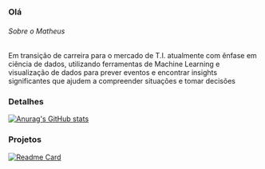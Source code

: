 ### Olá


 ###### Sobre o Matheus
Em transição de carreira para o mercado de T.I. atualmente com ênfase em ciência de dados, utilizando ferramentas de Machine Learning e visualização de dados para prever eventos e encontrar insights significantes que ajudem a compreender situações e tomar decisões

### Detalhes

[![Anurag's GitHub stats](https://github-readme-stats.vercel.app/api?username=MatheusFilipeASilva&show_icons=true&theme=dark)](https://github.com/anuraghazra/github-readme-stats)

### Projetos

[![Readme Card](https://github-readme-stats.vercel.app/api/pin/?username=MatheusFilpeASilva&repo=CLassificacao_multinomial.github.io&theme=dark)](https://github.com/anuraghazra/github-readme-stats)
